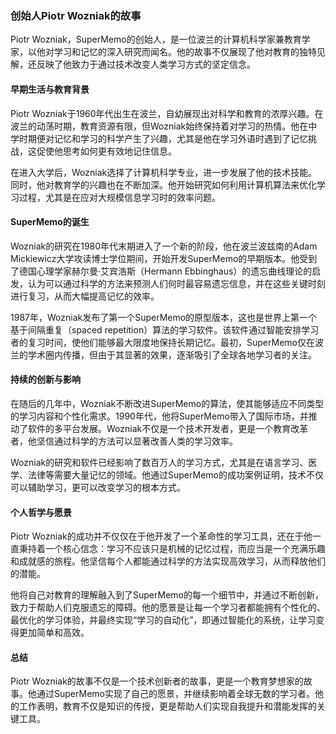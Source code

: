 ### 创始人Piotr Wozniak的故事

Piotr Wozniak，SuperMemo的创始人，是一位波兰的计算机科学家兼教育学家，以他对学习和记忆的深入研究而闻名。他的故事不仅展现了他对教育的独特见解，还反映了他致力于通过技术改变人类学习方式的坚定信念。

#### **早期生活与教育背景**
Piotr Wozniak于1960年代出生在波兰，自幼展现出对科学和教育的浓厚兴趣。在波兰的动荡时期，教育资源有限，但Wozniak始终保持着对学习的热情。他在中学时期便对记忆和学习的科学产生了兴趣，尤其是他在学习外语时遇到了记忆挑战，这促使他思考如何更有效地记住信息。

在进入大学后，Wozniak选择了计算机科学专业，进一步发展了他的技术技能。同时，他对教育学的兴趣也在不断加深。他开始研究如何利用计算机算法来优化学习过程，尤其是在应对大规模信息学习时的效率问题。

#### **SuperMemo的诞生**
Wozniak的研究在1980年代末期进入了一个新的阶段，他在波兰波兹南的Adam Mickiewicz大学攻读博士学位期间，开始开发SuperMemo的早期版本。他受到了德国心理学家赫尔曼·艾宾浩斯（Hermann Ebbinghaus）的遗忘曲线理论的启发，认为可以通过科学的方法来预测人们何时最容易遗忘信息，并在这些关键时刻进行复习，从而大幅提高记忆的效率。

1987年，Wozniak发布了第一个SuperMemo的原型版本，这也是世界上第一个基于间隔重复（spaced repetition）算法的学习软件。该软件通过智能安排学习者的复习时间，使他们能够最大限度地保持长期记忆。最初，SuperMemo仅在波兰的学术圈内传播，但由于其显著的效果，逐渐吸引了全球各地学习者的关注。

#### **持续的创新与影响**
在随后的几年中，Wozniak不断改进SuperMemo的算法，使其能够适应不同类型的学习内容和个性化需求。1990年代，他将SuperMemo带入了国际市场，并推动了软件的多平台发展。Wozniak不仅是一个技术开发者，更是一个教育改革者，他坚信通过科学的方法可以显著改善人类的学习效率。

Wozniak的研究和软件已经影响了数百万人的学习方式，尤其是在语言学习、医学、法律等需要大量记忆的领域。他通过SuperMemo的成功案例证明，技术不仅可以辅助学习，更可以改变学习的根本方式。

#### **个人哲学与愿景**
Piotr Wozniak的成功并不仅仅在于他开发了一个革命性的学习工具，还在于他一直秉持着一个核心信念：学习不应该只是机械的记忆过程，而应当是一个充满乐趣和成就感的旅程。他坚信每个人都能通过科学的方法实现高效学习，从而释放他们的潜能。

他将自己对教育的理解融入到了SuperMemo的每一个细节中，并通过不断创新，致力于帮助人们克服遗忘的障碍。他的愿景是让每一个学习者都能拥有个性化的、最优化的学习体验，并最终实现“学习的自动化”，即通过智能化的系统，让学习变得更加简单和高效。

#### **总结**
Piotr Wozniak的故事不仅是一个技术创新者的故事，更是一个教育梦想家的故事。他通过SuperMemo实现了自己的愿景，并继续影响着全球无数的学习者。他的工作表明，教育不仅是知识的传授，更是帮助人们实现自我提升和潜能发挥的关键工具。